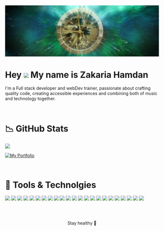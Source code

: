 [![Header](https://github.com/ZakariaHn/ZakariaHn/blob/master/banner-1240822_1280.jpg "Header")]()


# Hey <img src="https://media.giphy.com/media/M9gbBd9nbDrOTu1Mqx/giphy.gif" width="100"/> My name is Zakaria Hamdan
<p>I'm a Full stack developer and webDev trainer, passionate about crafting quality code, creating accessible experiences and combining both of music and technology together.</p> 


<br>


# 📉 GitHub Stats
<a href="https://github-readme-stats.vercel.app/api/top-langs/?username=zakariaHn">
   <img align="center" src="https://github-readme-stats.vercel.app/api/top-langs/?username=ZakariaHn&theme=dark&show_icons=true" height="200"/>
</a> 

[![My Portfolio](https://github-readme-stats.vercel.app/api?username=YOUR_USERNAME&show_icons=true&theme=dark)](https://zakaria-hamdan-porfolio.onrender.com)


<br>




# 🔧 Tools & Technolgies
![](https://img.shields.io/badge/JavaScript-informational?style=flat&logo=JavaScript&logoColor=black&color=e5a00d)
![](https://img.shields.io/badge/React-informational?style=flat&logo=React&logoColor=black&color=61dafb)
![](https://img.shields.io/badge/Redux-informational?style=flat&logo=Redux&logoColor=white&color=764abc)
![](https://img.shields.io/badge/Next.js-informational?style=flat&logo=Next.js&logoColor=white&color=000000)
![](https://img.shields.io/badge/Node.js-informational?style=flat&logo=Node.js&logoColor=white&color=339933)
![](https://img.shields.io/badge/WebGl-informational?style=flat&logo=WebGl&logoColor=white&color=990000)
![](https://img.shields.io/badge/Nodemon-informational?style=flat&logo=Nodemon&logoColor=white&color=76d04b)
![](https://img.shields.io/badge/MongoDB-informational?style=flat&logo=MongoDB&logoColor=white&color=47a248)
![](https://img.shields.io/badge/Postman-informational?style=flat&logo=Postman&logoColor=white&color=ff6c37)
![](https://img.shields.io/badge/HTML5-informational?style=flat&logo=HTML5&logoColor=white&color=302683)
![](https://img.shields.io/badge/Bootstrap-informational?style=flat&logo=Bootstrap&logoColor=white&color=563d7c)
![](https://img.shields.io/badge/CSS3-informational?style=flat&logo=CSS3&logoColor=white&color=1572b6)
![](https://img.shields.io/badge/Sass-informational?style=flat&logo=Sass&logoColor=white&color=cc6699)
![](https://img.shields.io/badge/NPM-informational?style=flat&logo=NPM&logoColor=white&color=cb3837)
![](https://img.shields.io/badge/Yarn-informational?style=flat&logo=Yarn&logoColor=white&color=2cbebb)
![](https://img.shields.io/badge/Heroku-informational?style=flat&logo=Heroku&logoColor=white&color=430098)
![](https://img.shields.io/badge/Git-informational?style=flat&logo=Git&logoColor=white&color=f05032)
![](https://img.shields.io/badge/GitHub-informational?style=flat&logo=GitHub&logoColor=white&color=181717)
![](https://img.shields.io/badge/CodePen-informational?style=flat&logo=CodePen&logoColor=white&color=000000)
![](https://img.shields.io/badge/CodeSandbox-informational?style=flat&logo=CodeSandbox&logoColor=white&color=000000)
![](https://img.shields.io/badge/Visual_Studio_Code-informational?style=flat&logo=Visual-Studio-Code&logoColor=white&color=007acc)
![](https://img.shields.io/badge/Stack_Overflow-informational?style=flat&logo=Stack-Overflow&logoColor=white&color=fe7a16)
![](https://img.shields.io/badge/Elementary-OS-informational?style=flat&logo=elementary&logoColor=white&color=64baff)

<br>
<br>
 
<p align="center">Stay healthy 🌿</p>






